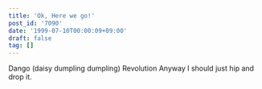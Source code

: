```yaml
---
title: 'Ok, Here we go!'
post_id: '7090'
date: '1999-07-10T00:00:09+09:00'
draft: false
tag: []
---
```


Dango (daisy dumpling dumpling) Revolution Anyway I should just hip and drop it.